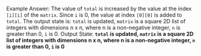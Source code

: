Example Answer:
The value of `total` is increased by the value at the index `[i][i]` of the `matrix`. Since `i` is 0, the value at index `[0][0]` is added to `total`. The output state is: `total` is updated, `matrix` is a square 2D list of integers with dimensions n x n, where n is a non-negative integer, `n` is greater than 0, `i` is 0.
Output State: **`total` is updated, `matrix` is a square 2D list of integers with dimensions n x n, where n is a non-negative integer, `n` is greater than 0, `i` is 0**